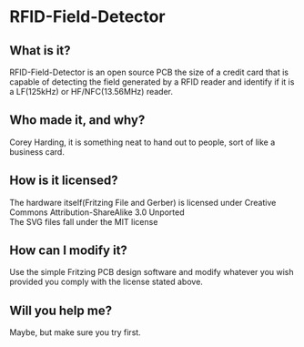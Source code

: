 # RFID-Field-Detector  
  
## What is it?  
RFID-Field-Detector is an open source PCB the size of a credit card that is capable of detecting the field generated by a RFID reader and identify if it is a LF(125kHz) or HF/NFC(13.56MHz) reader.  
  
## Who made it, and why?  
Corey Harding, it is something neat to hand out to people, sort of like a business card.  
  
## How is it licensed?  
The hardware itself(Fritzing File and Gerber) is licensed under Creative Commons Attribution-ShareAlike 3.0 Unported  
The SVG files fall under the MIT license  
  
## How can I modify it?  
Use the simple Fritzing PCB design software and modify whatever you wish provided you comply with the license stated above.  
  
## Will you help me?  
Maybe, but make sure you try first.  
